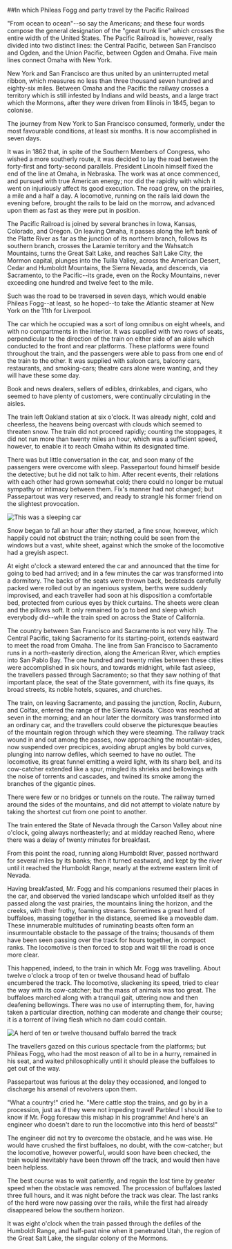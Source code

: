 ##In which Phileas Fogg and party travel by the Pacific Railroad

"From ocean to ocean"--so say the Americans; and these four words
compose the general designation of the "great trunk line" which crosses
the entire width of the United States.  The Pacific Railroad is,
however, really divided into two distinct lines: the Central Pacific,
between San Francisco and Ogden, and the Union Pacific, between Ogden
and Omaha.  Five main lines connect Omaha with New York.

New York and San Francisco are thus united by an uninterrupted metal
ribbon, which measures no less than three thousand seven hundred and
eighty-six miles.  Between Omaha and the Pacific the railway crosses a
territory which is still infested by Indians and wild beasts, and a
large tract which the Mormons, after they were driven from Illinois in
1845, began to colonise.

The journey from New York to San Francisco consumed, formerly, under
the most favourable conditions, at least six months.  It is now
accomplished in seven days.

It was in 1862 that, in spite of the Southern Members of Congress, who
wished a more southerly route, it was decided to lay the road between
the forty-first and forty-second parallels.  President Lincoln himself
fixed the end of the line at Omaha, in Nebraska.  The work was at once
commenced, and pursued with true American energy; nor did the rapidity
with which it went on injuriously affect its good execution.  The road
grew, on the prairies, a mile and a half a day.  A locomotive, running
on the rails laid down the evening before, brought the rails to be laid
on the morrow, and advanced upon them as fast as they were put in
position.

The Pacific Railroad is joined by several branches in Iowa, Kansas,
Colorado, and Oregon.  On leaving Omaha, it passes along the left bank
of the Platte River as far as the junction of its northern branch,
follows its southern branch, crosses the Laramie territory and the
Wahsatch Mountains, turns the Great Salt Lake, and reaches Salt Lake
City, the Mormon capital, plunges into the Tuilla Valley, across the
American Desert, Cedar and Humboldt Mountains, the Sierra Nevada, and
descends, via Sacramento, to the Pacific--its grade, even on the Rocky
Mountains, never exceeding one hundred and twelve feet to the mile.

Such was the road to be traversed in seven days, which would enable
Phileas Fogg--at least, so he hoped--to take the Atlantic steamer at
New York on the 11th for Liverpool.

The car which he occupied was a sort of long omnibus on eight wheels,
and with no compartments in the interior.  It was supplied with two
rows of seats, perpendicular to the direction of the train on either
side of an aisle which conducted to the front and rear platforms.
These platforms were found throughout the train, and the passengers
were able to pass from one end of the train to the other.  It was
supplied with saloon cars, balcony cars, restaurants, and smoking-cars;
theatre cars alone were wanting, and they will have these some day.

Book and news dealers, sellers of edibles, drinkables, and cigars, who
seemed to have plenty of customers, were continually circulating in the
aisles.

The train left Oakland station at six o'clock.  It was already night,
cold and cheerless, the heavens being overcast with clouds which seemed
to threaten snow.  The train did not proceed rapidly; counting the
stoppages, it did not run more than twenty miles an hour, which was a
sufficient speed, however, to enable it to reach Omaha within its
designated time.

There was but little conversation in the car, and soon many of the
passengers were overcome with sleep.  Passepartout found himself beside
the detective; but he did not talk to him.  After recent events, their
relations with each other had grown somewhat cold; there could no
longer be mutual sympathy or intimacy between them.  Fix's manner had
not changed; but Passepartout was very reserved, and ready to strangle
his former friend on the slightest provocation.

![This was a sleeping car][1]

Snow began to fall an hour after they started, a fine snow, however,
which happily could not obstruct the train; nothing could be seen from
the windows but a vast, white sheet, against which the smoke of the
locomotive had a greyish aspect.

At eight o'clock a steward entered the car and announced that the time
for going to bed had arrived; and in a few minutes the car was
transformed into a dormitory.  The backs of the seats were thrown back,
bedsteads carefully packed were rolled out by an ingenious system,
berths were suddenly improvised, and each traveller had soon at his
disposition a comfortable bed, protected from curious eyes by thick
curtains.  The sheets were clean and the pillows soft.  It only
remained to go to bed and sleep which everybody did--while the train
sped on across the State of California.

The country between San Francisco and Sacramento is not very hilly.
The Central Pacific, taking Sacramento for its starting-point, extends
eastward to meet the road from Omaha.  The line from San Francisco to
Sacramento runs in a north-easterly direction, along the American
River, which empties into San Pablo Bay.  The one hundred and twenty
miles between these cities were accomplished in six hours, and towards
midnight, while fast asleep, the travellers passed through Sacramento;
so that they saw nothing of that important place, the seat of the State
government, with its fine quays, its broad streets, its noble hotels,
squares, and churches.

The train, on leaving Sacramento, and passing the junction, Roclin,
Auburn, and Colfax, entered the range of the Sierra Nevada.  'Cisco was
reached at seven in the morning; and an hour later the dormitory was
transformed into an ordinary car, and the travellers could observe the
picturesque beauties of the mountain region through which they were
steaming.  The railway track wound in and out among the passes, now
approaching the mountain-sides, now suspended over precipices, avoiding
abrupt angles by bold curves, plunging into narrow defiles, which
seemed to have no outlet.  The locomotive, its great funnel emitting a
weird light, with its sharp bell, and its cow-catcher extended like a
spur, mingled its shrieks and bellowings with the noise of torrents and
cascades, and twined its smoke among the branches of the gigantic pines.

There were few or no bridges or tunnels on the route.  The railway
turned around the sides of the mountains, and did not attempt to
violate nature by taking the shortest cut from one point to another.

The train entered the State of Nevada through the Carson Valley about
nine o'clock, going always northeasterly; and at midday reached Reno,
where there was a delay of twenty minutes for breakfast.

From this point the road, running along Humboldt River, passed
northward for several miles by its banks; then it turned eastward, and
kept by the river until it reached the Humboldt Range, nearly at the
extreme eastern limit of Nevada.

Having breakfasted, Mr. Fogg and his companions resumed their places in
the car, and observed the varied landscape which unfolded itself as
they passed along the vast prairies, the mountains lining the horizon,
and the creeks, with their frothy, foaming streams.  Sometimes a great
herd of buffaloes, massing together in the distance, seemed like a
moveable dam.  These innumerable multitudes of ruminating beasts often
form an insurmountable obstacle to the passage of the trains; thousands
of them have been seen passing over the track for hours together, in
compact ranks.  The locomotive is then forced to stop and wait till the
road is once more clear.

This happened, indeed, to the train in which Mr. Fogg was travelling.
About twelve o'clock a troop of ten or twelve thousand head of buffalo
encumbered the track.  The locomotive, slackening its speed, tried to
clear the way with its cow-catcher; but the mass of animals was too
great.  The buffaloes marched along with a tranquil gait, uttering now
and then deafening bellowings.  There was no use of interrupting them,
for, having taken a particular direction, nothing can moderate and
change their course; it is a torrent of living flesh which no dam could
contain.

![A herd of ten or twelve thousand buffalo barred the track][2]

The travellers gazed on this curious spectacle from the platforms; but
Phileas Fogg, who had the most reason of all to be in a hurry, remained
in his seat, and waited philosophically until it should please the
buffaloes to get out of the way.

Passepartout was furious at the delay they occasioned, and longed to
discharge his arsenal of revolvers upon them.

"What a country!" cried he.  "Mere cattle stop the trains, and go by in
a procession, just as if they were not impeding travel!  Parbleu!  I
should like to know if Mr. Fogg foresaw this mishap in his programme!
And here's an engineer who doesn't dare to run the locomotive into this
herd of beasts!"

The engineer did not try to overcome the obstacle, and he was wise.  He
would have crushed the first buffaloes, no doubt, with the cow-catcher;
but the locomotive, however powerful, would soon have been checked, the
train would inevitably have been thrown off the track, and would then
have been helpless.

The best course was to wait patiently, and regain the lost time by
greater speed when the obstacle was removed.  The procession of
buffaloes lasted three full hours, and it was night before the track
was clear.  The last ranks of the herd were now passing over the rails,
while the first had already disappeared below the southern horizon.

It was eight o'clock when the train passed through the defiles of the
Humboldt Range, and half-past nine when it penetrated Utah, the region
of the Great Salt Lake, the singular colony of the Mormons.

[1]: source/verne_80days/img/37.jpg
[2]: source/verne_80days/img/38.jpg
